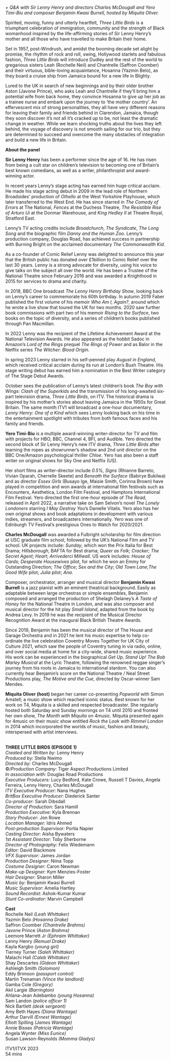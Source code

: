 
_+ Q&A with Sir Lenny Henry and directors Charles McDougall and Yero Timi-Biu and composer Benjamin Kwasi Burrell, hosted by Miquita Oliver._

Spirited, moving, funny and utterly heartfelt, _Three Little Birds_ is a triumphant celebration of immigration, community and the strength of Black womanhood inspired by the life-affirming stories of Sir Lenny Henry’s mother and all those who have travelled to make Britain their home.

Set in 1957, post-Windrush, and amidst the booming decade set alight by promise, the rhythm of rock and roll, swing, Hollywood starlets and fabulous fashion, _Three Little Birds_ will introduce Dudley and the rest of the world to gregarious sisters Leah (Rochelle Neil) and Chantrelle (Saffron Coomber) and their virtuous, bible-loving acquaintance, Hosanna (Yazmin Belo), as they board a cruise ship from Jamaica bound for a new life in Blighty.

Lured to the UK in search of new beginnings and by their older brother Aston (Javone Prince), who asks Leah and Chantrelle if they’ll bring him a potential wife from back home, they convince Hosanna to give up her job as a trainee nurse and embark upon the journey to ‘the mother country’. An effervescent mix of strong personalities, they all have very different reasons for leaving their family and friends behind in Clarendon, Jamaica, though they soon discover it’s not all it’s cracked up to be, not least the dramatic change in weather. While we learn shocking truths about the lives they left behind, the voyage of discovery is not smooth sailing for our trio, but they are determined to succeed and overcome the many obstacles of integration and build a new life in Britain.

**About the panel**

**Sir Lenny Henry** has been a performer since the age of 16. He has risen from being a cult star on children’s television to becoming one of Britain’s best known comedians, as well as a writer, philanthropist and award-winning actor.

In recent years Lenny’s stage acting has earned him huge critical acclaim. He made his stage acting debut in 2009 in the lead role of Northern Broadsides’ production of _Othello_ at the West Yorkshire Playhouse, which later transferred to the West End. He has since starred in _The Comedy of Errors_ at The National, _Fences_ at the Duchess Theatre, _The Resistible Rise of Arturo Ui_ at the Donmar Warehouse, and _King Hedley II_ at Theatre Royal, Stratford East.

Lenny’s TV acting credits include _Broadchurch_, _The Syndicate_, _The Long Song_ and the biographic film _Danny and the Human Zoo_. Lenny’s production company, Douglas Road, has achieved success in partnership with Burning Bright on the acclaimed documentary _The Commonwealth Kid_.

As a co-founder of Comic Relief Lenny was delighted to announce this year that the British public has donated over £1billion to Comic Relief over the last 30 years. Lenny is a strong advocate for diversity, using his voice to give talks on the subject all over the world. He has been a Trustee of the National Theatre since February 2016 and was awarded a Knighthood in 2015 for services to drama and charity.

In 2018, BBC One broadcast _The Lenny Henry Birthday Show_, looking back on Lenny’s career to commemorate his 60th birthday. In autumn 2019 Faber published the first volume of his memoir _Who Am I, Again?_, around which he wrote a live show that toured the UK for two months. 2020 saw further book commissions with part two of his memoir _Rising to the Surface_, two books on the topic of diversity, and a series of children’s books published through Pan Macmillan.

In 2022 Lenny was the recipient of the Lifetime Achievement Award at the National Television Awards. He also appeared as the hobbit Sadoc in Amazon’s _Lord of the Rings_ prequel _The Rings of Power_ and as Balor in the Netflix series _The Witcher: Blood Origin_.

In spring 2023 Lenny starred in his self-penned play _August in England_, which received critical acclaim during its run at London’s Bush Theatre. His stage writing debut has earned him a nomination in the Best Writer category of The Stage Debut Awards.

October sees the publication of Lenny’s latest children’s book _The Boy with Wings: Clash of the Superkids_ and the transmission of his long-awaited six-part television drama, _Three Little Birds_, on ITV. The historical drama is inspired by his mother’s stories about leaving Jamaica in the 1950s for Great Britain. The same month ITV1 will broadcast a one-hour documentary, _Lenny Henry: One of a Kind_ which sees Lenny looking back on his time in the entertainment spotlight with tributes from both famous faces and his family and friends.

**Yero Timi-Biu** is a multiple award-winning writer-director for TV and film with projects for HBO, BBC, Channel 4, BFI, and Audible. Yero directed the second block of Sir Lenny Henry’s new ITV drama, _Three Little Birds_ after learning the ropes as showrunner’s shadow and 2nd unit director on the BBC One/Amazon psychological thriller _Chloe_. Yero has also been a staff writer on original shows for Sky One and Netflix (US).

Her short films as writer-director include _0.5%,_ _Signs_ (Rhianne Barreto, Vivian Oparah, Cherrelle Skeete) and _Beneath the Surface_ (Babirye Bukilwa) and as director _Essex_ _Girls_ (Busayo Ige, Maisie Smith, Corinna Brown) have played in competition and won awards at international film festivals such as Encounters, Aesthetica, London Film Festival, and Hamptons International Film Festival. Yero directed the first one-hour episode of _The Read_, released in April 2022, a narrative take on Sam Selvon’s novel _The Lonely Londoners_ starring _I May Destroy You_’s Danielle Vitalis. Yero also has her own original shows and book adaptations in development with various indies, streamers, and broadcasters internationally. Yero was one of Edinburgh TV Festival’s prestigious Ones to Watch for 2020/2021.

**Charles McDougall** was awarded a Fulbright scholarship for film direction at USC graduate film school, followed by the UK’s National Film and TV school. UK projects include: _Sunday_, which won the Prix Italia for Best Drama; _Hillsborough_, BAFTA for Best drama; _Queer as Folk_; _Cracker_; _The Secret Agent_; _Heart_; _Arrivederci Millwall_. US work includes: _House of Cards_; _Desperate Housewives_ pilot, for which he won an Emmy for Outstanding Direction; _The Office_; _Sex and the City_; _Old_ _Town Lane_;_The Good Wife_ pilot; _Julia_ pilot; _Ana_.

Composer, orchestrator, arranger and musical director **Benjamin Kwasi Burrell** is a jazz pianist with an eminent theatrical background. Easily as adaptable between large orchestras or simple ensembles, Benjamin composed and arranged the production of Shelagh Delaney’s _A Taste of Honey_ for the National Theatre in London, and was also composer and musical director for the hit play _Small Island_, adapted from the book by Andrea Levy. In 2019 he was the recipient of the Musical Director Recognition Award at the inaugural Black British Theatre Awards.

Since 2019, Benjamin has been the musical director of The House and Garage Orchestra and in 2021 he lent his music expertise to help co-ordinate the live celebration Coventry Moves Together for UK City of Culture 2021, which saw the people of Coventry tuning in via radio, online, and over social media at home for a city-wide, shared music experience. His work can be experienced in the biographical _Get Up, Stand Up! The Bob Marley Musical_ at the Lyric Theatre, following the renowned reggae singer’s journey from his roots in Jamaica to international stardom. You can also currently hear Benjamin’s score on the National Theatre / Neal Street Productions play, _The Motive and the Cue_, directed by Oscar-winner Sam Mendes.

**Miquita Oliver (host)** began her career co-presenting _Popworld_ with Simon Amstell; a music show which reached iconic status. Best known for her work on T4, Miquita is a skilled and respected broadcaster. She regularly hosted both Saturday and Sunday mornings on T4 until 2010 and fronted her own show, _The Month with Miquita_ on 4music. Miquita presented again for 4music on their music show entitled _Rock the Look_ _with Rimmel London_ in 2014 which incorporated the worlds of music, fashion and beauty, interspersed with artist interviews.
<br><br>

**THREE LITTLE BIRDS (EPISODE 1)**<br>
_Created and Written by:_ Lenny Henry<br>
_Produced by:_ Stella Nwimo<br>
_Directed by:_ Charles McDougall<br>
©_/Production Company_:  Tiger Aspect Productions Limited<br>
_In association with:_ Douglas Road Productions<br>
_Executive Producers:_ Lucy Bedford, Kate Crowe, Russell T Davies, Angela Ferreira, Lenny Henry, Charles McDougall<br>
_ITV Executive Producer:_ Nana Hughes<br>
_BritBox Executive Producer:_ Diederick Santer<br>
_Co-producer:_ Sarah Dibsdall<br>
_Director of Production:_ Sara Hamill<br>
_Production Executive:_ Kyla Brennan<br>
_Story Producer:_ Jon Rowe<br>
_Location Manager:_ Idris Ahmed<br>
_Post-production Supervisor:_ Portia Napier<br>
_Casting Director:_ Aisha Bywaters<br>
_1st Assistant Director:_ Toby Sherborne<br>
_Director of Photography:_ Felix Wiedemann<br>
_Editor:_ David Blackmore<br>
_VFX Supervisor:_ James Jordan<br>
_Production Designer:_ Niina Topp<br>
_Costume Designer:_ Caron Newman<br>
_Make-up Designer:_ Kym Menzies-Foster<br>
_Hair Designer:_ Sharon Miller<br>
_Music by:_ Benjamin Kwasi Burrell<br>
_Music Supervisor:_ Amelia Hartley<br>
_Sound Recordist:_ Ashok-Kumar Kumar<br>
_Stunt Co-ordinator:_ Marvin Campbell<br>

**Cast**<br>
Rochelle Neil _(Leah Whittaker)_<br>
Yazmin Belo _(Hosanna Drake)_<br>
Saffron Coomber _(Chantrelle Brahms)_<br>
Javone Prince _(Aston Brahms)_<br>
Leemore Marrett Jr _(Ephraim Whittaker)_<br>
Lenny Henry _(Remuel Drake)_<br>
Kayla Kargbo _(young girl)_<br>
Tierney Turner _(Saleh Whittaker)_<br>
Malachi Hall _(Caleb Whittaker)_<br>
Shay Descartes _(Gideon Whittaker)_<br>
Ashleigh Smith _(Solomon)_<br>
Eddy Brimson _(passport control)_<br>
Martin Trenaman _(Vince the landlord)_<br>
Gamba Cole _(Gregory)_<br>
Akil Largie _(Barrington)_<br>
Ahlana-Jean Adebambo _(young Hosanna)_<br>
Sam Landon _(police officer 1)_<br>
Nick Bartlett _(desk sergeant)_<br>
Amy Beth Hayes _(Diana Wantage)_<br>
Arthur Darvill _(Ernest Wantage)_<br>
Elliott Spilling _(James Wantage)_<br>
Annie Bissex _(Patricia Wantage)_<br>
Angela Wynter _(Miss Eunice)_<br>
Susan Lawson-Reynolds _(Momma Gladys)_<br>

ITV1/ITVX 2023<br>
54 mins<br>
<br>
<!--stackedit_data:
eyJoaXN0b3J5IjpbLTEwNTcyNzgyMF19
-->